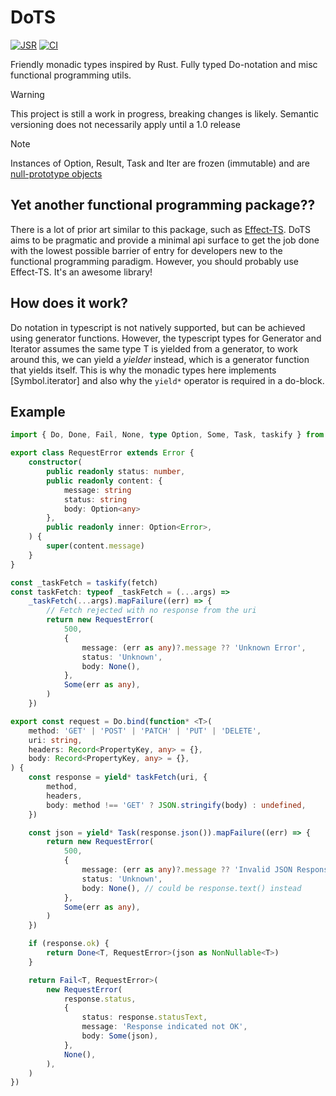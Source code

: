 # DoTS

[![JSR](https://jsr.io/badges/@sj/dots)](https://jsr.io/@sj/dots)
[![CI](https://github.com/sondresj/dots/actions/workflows/check.yml/badge.svg?branch=main)](https://github.com/sondresj/dots/actions/workflows/check.yml)

Friendly monadic types inspired by Rust. Fully typed Do-notation and misc functional programming utils.

> [!WARNING]
> This project is still a work in progress, breaking changes is likely. Semantic versioning does not necessarily apply
> until a 1.0 release

> [!NOTE]
> Instances of Option, Result, Task and Iter are frozen (immutable) and are
> [null-prototype objects](https://developer.mozilla.org/en-US/docs/Web/JavaScript/Reference/Global_Objects/Object#null-prototype_objects)

## Yet another functional programming package??

There is a lot of prior art similar to this package, such as [Effect-TS](https://effect.website/). DoTS aims to be
pragmatic and provide a minimal api surface to get the job done with the lowest possible barrier of entry for developers
new to the functional programming paradigm. However, you should probably use Effect-TS. It's an awesome library!

## How does it work?

Do notation in typescript is not natively supported, but can be achieved using generator functions. However, the
typescript types for Generator and Iterator assumes the same type T is yielded from a generator, to work around this, we
can yield a _yielder_ instead, which is a generator function that yields itself. This is why the monadic types here
implements [Symbol.iterator] and also why the `yield*` operator is required in a do-block.

## Example

```typescript
import { Do, Done, Fail, None, type Option, Some, Task, taskify } from 'dots'

export class RequestError extends Error {
    constructor(
        public readonly status: number,
        public readonly content: {
            message: string
            status: string
            body: Option<any>
        },
        public readonly inner: Option<Error>,
    ) {
        super(content.message)
    }
}

const _taskFetch = taskify(fetch)
const taskFetch: typeof _taskFetch = (...args) =>
    _taskFetch(...args).mapFailure((err) => {
        // Fetch rejected with no response from the uri
        return new RequestError(
            500,
            {
                message: (err as any)?.message ?? 'Unknown Error',
                status: 'Unknown',
                body: None(),
            },
            Some(err as any),
        )
    })

export const request = Do.bind(function* <T>(
    method: 'GET' | 'POST' | 'PATCH' | 'PUT' | 'DELETE',
    uri: string,
    headers: Record<PropertyKey, any> = {},
    body: Record<PropertyKey, any> = {},
) {
    const response = yield* taskFetch(uri, {
        method,
        headers,
        body: method !== 'GET' ? JSON.stringify(body) : undefined,
    })

    const json = yield* Task(response.json()).mapFailure((err) => {
        return new RequestError(
            500,
            {
                message: (err as any)?.message ?? 'Invalid JSON Response',
                status: 'Unknown',
                body: None(), // could be response.text() instead
            },
            Some(err as any),
        )
    })

    if (response.ok) {
        return Done<T, RequestError>(json as NonNullable<T>)
    }

    return Fail<T, RequestError>(
        new RequestError(
            response.status,
            {
                status: response.statusText,
                message: 'Response indicated not OK',
                body: Some(json),
            },
            None(),
        ),
    )
})
```
